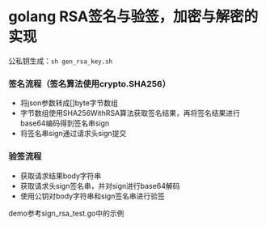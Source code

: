 # golang RSA签名与验签，加密与解密的实现
公私钥生成：```sh gen_rsa_key.sh```

### 签名流程（签名算法使用crypto.SHA256）
* 将json参数转成[]byte字节数组
* 字节数组使用SHA256WithRSA算法获取签名结果，再将签名结果进行base64编码得到签名串sign
* 将签名串sign通过请求头sign提交

### 验签流程
* 获取请求结果body字符串
* 获取请求头sign签名串，并对sign进行base64解码
* 使用公钥对body字符串和sign签名串进行验签

demo参考sign_rsa_test.go中的示例
